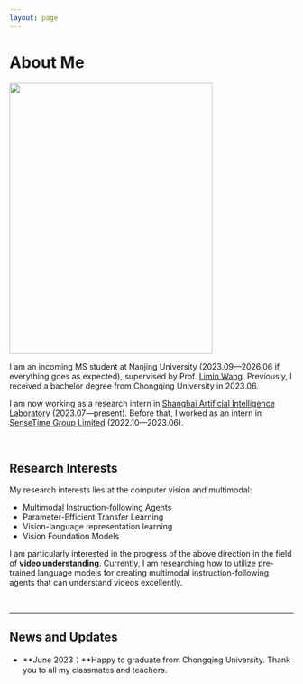 ```yaml
---
layout: page
---
```


# About Me

<img src="https://leexinhao.github.io/xinhaoli.jpg" class="floatpic" width="360" height="480">

I am an incoming MS student at Nanjing University (2023.09—2026.06 if everything goes as expected), supervised by Prof. [Limin Wang](https://scholar.google.com.hk/citations?user=HEuN8PcAAAAJ&hl=zh-CN&oi=ao). Previously, I received a bachelor degree from Chongqing University in 2023.06.

I am now working as a research intern in [Shanghai Artificial Intelligence Laboratory](https://www.shlab.org.cn/) (2023.07—present). Before that, I worked as an intern in  [SenseTime Group Limited](https://www.sensetime.com) (2022.10—2023.06).

<br>

<!-- ## Academic Background

**<font color='red'>[Highlight]</font> I am looking for PhD to start in 2025 Fall. Contact me if you have any leads!** [talk with me](https://calendly.com/lancecai/meet-with-lance)

- **Sep 2020 - June 2024:** Fuzhou University (BEng)
- **Sep 2020 - May 2024:** Maynooth University (BSc)
- **June 2022 - Nov 2022:** Cambridge University (Intern)

<br>

--- -->

## Research Interests

My research interests lies at the computer vision and multimodal:

- Multimodal Instruction-following Agents
- Parameter-Efficient Transfer Learning
- Vision-language representation learning
- Vision Foundation Models

I am particularly interested in the progress of the above direction in the field of **video understanding**. Currently, I am researching how to utilize pre-trained language models for creating multimodal instruction-following agents that can understand videos excellently.


<br>

---

## News and Updates

- **June 2023：**Happy to graduate from Chongqing University. Thank you to all my classmates and teachers.

<br>
